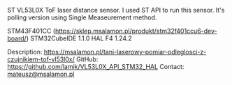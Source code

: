 ST VL53L0X ToF laser distance sensor. I used ST API to run this sensor. It's polling version using Single Measeurement method.

STM43F401CC (https://sklep.msalamon.pl/produkt/stm32f401ccu6-dev-board/)
STM32CubeIDE 1.1.0
HAL F4 1.24.2

Description: https://msalamon.pl/tani-laserowy-pomiar-odleglosci-z-czujnikiem-tof-vl53l0x/
GitHub:  https://github.com/lamik/VL53L0X_API_STM32_HAL
Contact: mateusz@msalamon.pl